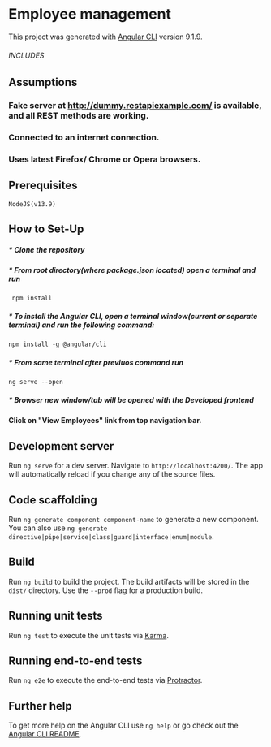 # Employee management


This project was generated with [Angular CLI](https://github.com/angular/angular-cli) version 9.1.9.

###### INCLUDES

## Assumptions

### Fake server at http://dummy.restapiexample.com/  is available, and all REST methods are working.
### Connected to an internet connection.
### Uses latest Firefox/ Chrome or Opera browsers. 

## Prerequisites
```
NodeJS(v13.9)
```
## How to Set-Up

##### * Clone the repository

##### * From root directory(where package.json located) open a terminal and run
```
 npm install
```

##### * To install the Angular CLI, open a terminal window(current or seperate terminal) and run the following command:
```
npm install -g @angular/cli
```


##### * From same terminal after previuos command run
```
ng serve --open
```
##### * Browser new window/tab will be opened with the Developed frontend
#### Click on "View Employees" link from top navigation bar.

## Development server

Run `ng serve` for a dev server. Navigate to `http://localhost:4200/`. The app will automatically reload if you change any of the source files.

## Code scaffolding

Run `ng generate component component-name` to generate a new component. You can also use `ng generate directive|pipe|service|class|guard|interface|enum|module`.

## Build

Run `ng build` to build the project. The build artifacts will be stored in the `dist/` directory. Use the `--prod` flag for a production build.

## Running unit tests

Run `ng test` to execute the unit tests via [Karma](https://karma-runner.github.io).

## Running end-to-end tests

Run `ng e2e` to execute the end-to-end tests via [Protractor](http://www.protractortest.org/).

## Further help

To get more help on the Angular CLI use `ng help` or go check out the [Angular CLI README](https://github.com/angular/angular-cli/blob/master/README.md).
